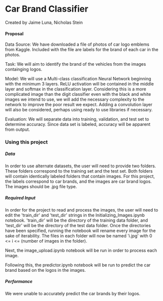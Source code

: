 # Car Brand Classifier
Created by Jaime Luna, Nicholas Stein

#### Proposal

Data Source:
We have downloaded a file of photos of car logo emblems from Kaggle.
Included with the file are labels for the brand of each car in the photos.

Task:
We will aim to identify the brand of the vehicles from the images containging logos.

Model:
We will use a Multi-class classification Neural Network beginning with the minimum 3 layers.
ReLU activation will be contained in the middle layer and softmax in the classification layer.
Considering this is a more complicated image than the digit classifier even with the black and white
images we intend to use, we will add the necessary complexity to the network to improve the
poor result we expect. Adding a convolution layer will also be considered, perhaps using ready to use
libraries if necessary.

Evaluation:
We will separate data into training, validation, and test set to determine accuracy. Since data set is labeled,
accuracy will be apparent from output.

### Using this project
##### Data
In order to use alternate datasets, the user will need to provide two folders. These folders correspond to the training set and the test set. Both folders will contain identically labeled folders that contain images. For this project, the labels correspond to car brands, and the images are car brand logos. The images should be .jpg file type.

##### Required Input
In order for the project to read and process the images, the user will need to edit the 'train_dir' and 'test_dir' strings in the Initializing_Images.ipynb notebook. 'train_dir' will be the directory of the training data folder, and 'test_dir' will be the directory of the test data folder. Once the directories have been specified, running the notebook will rename every image for the sake of iterability. The files in each folder will now be named 'i.jpg' with 0 <= i <= (number of images in the folder).

Next, the image_upload.ipynb notebook will be run in order to process each image.

Following this, the predictor.ipynb notebook will be run to predict the car brand based on the logos in the images.

##### Performance
We were unable to accurately predict the car brands by their logos.
